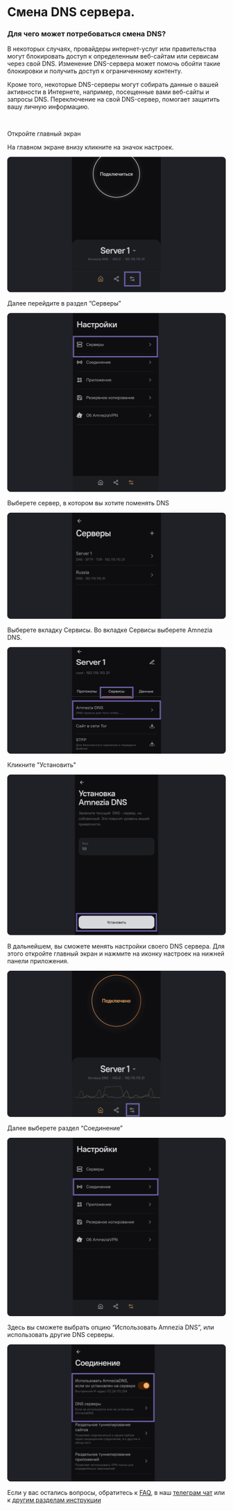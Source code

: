 # Смена  DNS сервера.

### Для чего может потребоваться смена DNS? 

В некоторых случаях, провайдеры интернет-услуг или правительства могут блокировать доступ к
 определенным веб-сайтам или сервисам через свой DNS. Изменение DNS-сервера может помочь 
обойти такие блокировки и получить доступ к ограниченному контенту. 

Кроме того, некоторые DNS-серверы могут собирать данные о вашей активности в Интернете, например, посещенные вами веб-сайты и запросы DNS. Переключение на свой DNS-сервер, помогает защитить вашу личную информацию.


&nbsp;

 Откройте главный экран  

На главном экране внизу кликните на значок настроек. 

![](https://raw.githubusercontent.com/amnezia-vpn/amnezia.org-content/master/docs/ru/instructions/06_change-dns/img/cd_ru_1.png)

Далее перейдите в раздел “Серверы” 

![](https://raw.githubusercontent.com/amnezia-vpn/amnezia.org-content/master/docs/ru/instructions/06_change-dns/img/cd_ru_2.png)

Выберете сервер, в котором вы хотите поменять DNS

![](https://raw.githubusercontent.com/amnezia-vpn/amnezia.org-content/master/docs/ru/instructions/06_change-dns/img/cd_ru_3.png)

Выберете вкладку Сервисы. 
Во вкладке Сервисы выберете Amnezia DNS. 

![](https://raw.githubusercontent.com/amnezia-vpn/amnezia.org-content/master/docs/ru/instructions/06_change-dns/img/cd_ru_4.png)

Кликните "Установить"

![](https://raw.githubusercontent.com/amnezia-vpn/amnezia.org-content/master/docs/ru/instructions/06_change-dns/img/cd_ru_5.png)

В дальнейшем, вы сможете менять настройки своего DNS сервера. 
Для этого откройте главный экран и нажмите на иконку настроек на нижней панели приложения.  

![](https://raw.githubusercontent.com/amnezia-vpn/amnezia.org-content/master/docs/ru/instructions/06_change-dns/img/cd_ru_6.png)

Далее выберете раздел “Соединение”

![](https://raw.githubusercontent.com/amnezia-vpn/amnezia.org-content/master/docs/ru/instructions/06_change-dns/img/cd_ru_7.png)


Здесь вы сможете выбрать опцию “Использовать Amnezia DNS”, или использовать другие DNS серверы. 

![](https://raw.githubusercontent.com/amnezia-vpn/amnezia.org-content/master/docs/ru/instructions/06_change-dns/img/cd_ru_8.png)


Если у вас остались вопросы, обратитесь к [FAQ], в наш [телеграм чат] или к [другим разделам инструкции]


[FAQ]: /faq
[телеграм чат]: https://t.me/amnezia_vpn
[другим разделам инструкции]: ../instructions




